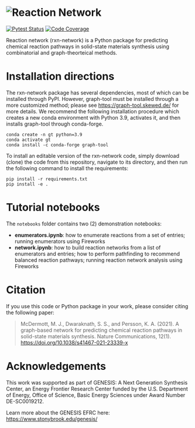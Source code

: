# ![Reaction Network](images/logo.png)

[![Pytest Status](https://github.com/GENESIS-EFRC/reaction-network/workflows/testing/badge.svg)](https://github.com/GENESIS-EFRC/reaction-network/actions?query=workflow%3Atesting)
[![Code Coverage](https://codecov.io/gh/GENESIS-EFRC/reaction-network/branch/main/graph/badge.svg)](https://codecov.io/gh/GENESIS-EFRC/reaction-network)

Reaction network (rxn-network) is a Python package for predicting chemical reaction
pathways in solid-state materials synthesis using combinatorial and graph-theorteical methods.

# Installation directions

The rxn-network package has several dependencies, most of which can be installed
through PyPI. However, graph-tool must be installed through a more customized method;
please see https://graph-tool.skewed.de/ for more details. We recommend the
following installation procedure which creates a new conda environment with Python 3.9,
activates it, and then installs graph-tool through conda-forge.

```properties
conda create -n gt python=3.9
conda activate gt
conda install -c conda-forge graph-tool
```

To install an editable version of the rxn-network code, simply download (clone) the
code from this repository, navigate to its directory, and then run the
following command to install the requirements:

```properties
pip install -r requirements.txt
pip install -e .
```

# Tutorial notebooks

The `notebooks` folder contains two (2) demonstration notebooks: 
- **enumerators.ipynb**: how to enumerate reactions from a set of entries; running
  enumerators using Fireworks
- **network.ipynb**: how to build reaction networks from a list of enumerators and
  entries; how to perform pathfinding to recommend balanced reaction pathways; running
  reaction network analysis using Fireworks

# Citation 

If you use this code or Python package in your work, please consider citing the following paper:

> McDermott, M. J., Dwaraknath, S. S., and Persson, K. A. (2021). A graph-based network for predicting chemical reaction pathways in solid-state materials synthesis. Nature Communications, 12(1). https://doi.org/10.1038/s41467-021-23339-x


# Acknowledgements

This work was supported as part of GENESIS: A Next Generation Synthesis Center, an
Energy Frontier Research Center funded by the U.S. Department of Energy, Office of
Science, Basic Energy Sciences under Award Number DE-SC0019212.

Learn more about the GENESIS EFRC here: https://www.stonybrook.edu/genesis/
